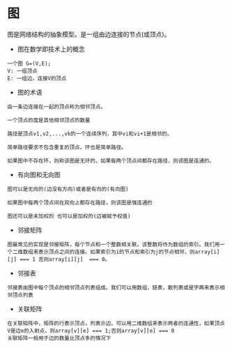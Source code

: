 # 图

图是网络结构的抽象模型。是一组由边连接的节点(或顶点)。

- 图在数学即技术上的概念
```
一个图 G=(V,E);
V: 一组顶点
E: 一组边，连接V的顶点
```
- 图的术语
```
由一条边连接在一起的顶点称为相邻顶点。

一个顶点的度是其他相邻顶点的数量

路径是顶点v1,v2,...,vk的一个连续序列，其中vi和vi+1是相邻的。

简单路径要求不包含重复的顶点。环也是简单路径。

如果图中不存在环，则称该图是无环的，如果每两个顶点间都存在路径，则该图是连通的。
```

- 有向图和无向图
```
图可以是无向的(边没有方向)或者是有向的(有向图)

如果图中每两个顶点间在双向上都存在路径，则该图是强连通的

图还可以是未加权的 也可以是加权的(边被赋予权值)
```
- 邻接矩阵
```
图最常见的实现是邻接矩阵，每个节点和一个整数相关联，该整数将作为数组的索引。我们用一个二维数组来表示顶点之间的连接。如果索引为i的节点和索引为j的节点相邻，则array[i][j] === 1 否则array[i][j]  === 0。
```

- 邻接表
```
邻接表由图中每个顶点的相邻顶点列表组成。我们可以用数组，链表，散列表或是字典来表示相邻顶点列表
```

- 关联矩阵
```
在关联矩阵中，矩阵的行表示顶点，列表示边，可以用二维数组来表示两者的连通性，如果顶点V是边e的入射点，则array[v][e] === 1;否则array[v][e] === 0
关联矩阵一般用于边的数量比顶点多的情况下
```


